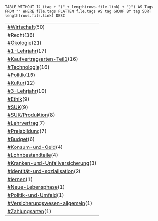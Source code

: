 ```dataview
TABLE WITHOUT ID (tag + "(" + length(rows.file.link) + ")") AS Tags FROM "" WHERE file.tags FLATTEN file.tags AS tag GROUP BY tag SORT length(rows.file.link) DESC
```

|   |
|---|
|[#Wirtschaft](app://obsidian.md/index.html#Wirtschaft)(50)|
|[#Recht](app://obsidian.md/index.html#Recht)(36)|
|[#Ökologie](app://obsidian.md/index.html#%C3%96kologie)(21)|
|[#1-Lehrjahr](app://obsidian.md/index.html#1-Lehrjahr)(17)|
|[#Kaufvertragsarten-Teil1](app://obsidian.md/index.html#Kaufvertragsarten-Teil1)(16)|
|[#Technologie](app://obsidian.md/index.html#Technologie)(16)|
|[#Politik](app://obsidian.md/index.html#Politik)(15)|
|[#Kultur](app://obsidian.md/index.html#Kultur)(12)|
|[#3-Lehrjahr](app://obsidian.md/index.html#3-Lehrjahr)(10)|
|[#Ethik](app://obsidian.md/index.html#Ethik)(9)|
|[#SUK](app://obsidian.md/index.html#SUK)(9)|
|[#SUK/Produktion](app://obsidian.md/index.html#SUK/Produktion)(8)|
|[#Lehrvertrag](app://obsidian.md/index.html#Lehrvertrag)(7)|
|[#Preisbildung](app://obsidian.md/index.html#Preisbildung)(7)|
|[#Budget](app://obsidian.md/index.html#Budget)(6)|
|[#Konsum-und-Geld](app://obsidian.md/index.html#Konsum-und-Geld)(4)|
|[#Lohnbestandteile](app://obsidian.md/index.html#Lohnbestandteile)(4)|
|[#Kranken-und-Unfallversicherung](app://obsidian.md/index.html#Kranken-und-Unfallversicherung)(3)|
|[#identität-und-sozialisation](app://obsidian.md/index.html#identit%C3%A4t-und-sozialisation)(2)|
|[#lernen](app://obsidian.md/index.html#lernen)(1)|
|[#Neue-Lebensphase](app://obsidian.md/index.html#Neue-Lebensphase)(1)|
|[#Politik-und-Umfeld](app://obsidian.md/index.html#Politik-und-Umfeld)(1)|
|[#Versicherungswesen-allgemein](app://obsidian.md/index.html#Versicherungswesen-allgemein)(1)|
|[#Zahlungsarten](app://obsidian.md/index.html#Zahlungsarten)(1)|